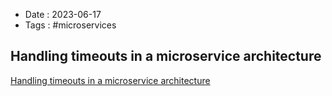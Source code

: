 - Date : 2023-06-17
- Tags : #microservices

## Handling timeouts in a microservice architecture

[Handling timeouts in a microservice architecture](https://www.youtube.com/watch?v=Hxja4crycBg)

